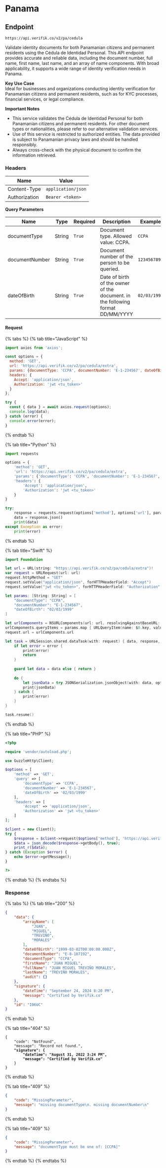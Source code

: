 # Panama

## Endpoint

```
https://api.verifik.co/v2/pa/cedula 
```

Validate identity documents for both Panamanian citizens and permanent residents using the Cédula de Identidad Personal. This API endpoint provides accurate and reliable data, including the document number, full name, first name, last name, and an array of name components. With broad applicability, it supports a wide range of identity verification needs in Panama.

**Key Use Case**\
Ideal for businesses and organizations conducting identity verification for Panamanian citizens and permanent residents, such as for KYC processes, financial services, or legal compliance.

**Important Notes**

* This service validates the Cédula de Identidad Personal for both Panamanian citizens and permanent residents. For other document types or nationalities, please refer to our alternative validation services.
* Use of this service is restricted to authorized entities. The data provided is subject to Panamanian privacy laws and should be handled responsibly.
* Always cross-check with the physical document to confirm the information retrieved.

### Headers

| Name          | Value              |
| ------------- | ------------------ |
| Content-Type  | `application/json` |
| Authorization | `Bearer <token>`   |

**Query Parameters**

<table><thead><tr><th width="184">Name</th><th width="79">Type</th><th width="102">Required</th><th width="233">Description</th><th>Example</th></tr></thead><tbody><tr><td>documentType</td><td>String</td><td><code>True</code></td><td>Document type. Allowed value: CCPA.</td><td><code>CCPA</code></td></tr><tr><td>documentNumber</td><td>String</td><td><code>True</code></td><td>Document number of the person to be queried.</td><td><code>123456789</code></td></tr><tr><td>dateOfBirth</td><td>String</td><td><code>True</code></td><td>Date of birth of the owner of the document. in the following format DD/MM/YYYY</td><td><code>02/03/1992</code></td></tr></tbody></table>

#### Request

{% tabs %}
{% tab title="JavaScript" %}

```javascript
import axios from 'axios';

const options = {
  method: 'GET',
  url: 'https://api.verifik.co/v2/pa/cedula/extra',
  params: {documentType: 'CCPA', documentNumber: 'E-1-234567', dateOfBirth: ''02/03/1992},
  headers: {
    Accept: 'application/json',
    Authorization: 'jwt <tu_token>'
  }
};

try {
  const { data } = await axios.request(options);
  console.log(data);
} catch (error) {
  console.error(error);
}
```

{% endtab %}

{% tab title="Python" %}

```python
import requests

options = {
    'method': 'GET',
    'url': 'https://api.verifik.co/v2/pa/cedula/extra',
    'params': {'documentType': 'CCPA', 'documentNumber': 'E-1-234567', 'dateOfBirth': '02/03/1999'},
    'headers': {
        'Accept': 'application/json',
        'Authorization': 'jwt <tu_token>'
    }
}

try:
    response = requests.request(options['method'], options['url'], params=options['params'], headers=options['headers'])
    data = response.json()
    print(data)
except Exception as error:
    print(error)


```

{% endtab %}

{% tab title="Swift" %}

```swift
import Foundation

let url = URL(string: "https://api.verifik.co/v2/pa/cedula/extra")!
var request = URLRequest(url: url)
request.httpMethod = "GET"
request.setValue("application/json", forHTTPHeaderField: "Accept")
request.setValue("jwt <tu_token>", forHTTPHeaderField: "Authorization")

let params: [String: String] = [
    "documentType": "CCPA",
    "documentNumber": "E-1-234567",
    "dateOfBirth": "02/03/1999"
]

let urlComponents = NSURLComponents(url: url, resolvingAgainstBaseURL: false)!
urlComponents.queryItems = params.map { URLQueryItem(name: $0.key, value: $0.value) }
request.url = urlComponents.url

let task = URLSession.shared.dataTask(with: request) { data, response, error in
    if let error = error {
        print(error)
        return
    }
    
    guard let data = data else { return }
    
    do {
        let jsonData = try JSONSerialization.jsonObject(with: data, options: [])
        print(jsonData)
    } catch {
        print(error)
    }
}

task.resume()

```

{% endtab %}

{% tab title="PHP" %}

```php
<?php

require 'vendor/autoload.php';

use GuzzleHttp\Client;

$options = [
    'method' => 'GET',
    'query' => [
        'documentType' => 'CCPA',
        'documentNumber' => 'E-1-234567',
        'dateOfBirth' => '02/03/1999'
    ],
    'headers' => [
        'Accept' => 'application/json',
        'Authorization' => 'jwt <tu_token>'
    ]
];

$client = new Client();
try {
    $response = $client->request($options['method'], 'https://api.verifik.co/v2/pa/cedula/extra', $options);
    $data = json_decode($response->getBody(), true);
    print_r($data);
} catch (Exception $error) {
    echo $error->getMessage();
}

?>
```

{% endtab %}
{% endtabs %}

### **Response**

{% tabs %}
{% tab title="200" %}

```json
{
    "data": {
        "arrayName": [
            "JUAN",
            "MIGUEL",
            "TREVIÑO",
            "MORALES"
        ],
        "dateOfBirth": "1999-03-02T00:00:00.000Z",
        "documentNumber": "E-8-187192",
        "documentType": "CCPA",
        "firstName": "JUAN MIGUEL",
        "fullName": "JUAN MIGUEL TREVIÑO MORALES",
        "lastName": "TREVIÑO MORALES",
        "audit": {}
    },
    "signature": {
        "dateTime": "September 24, 2024 8:20 PM",
        "message": "Certified by Verifik.co"
    },
    "id": "I06UC"
}
```

{% endtab %}

{% tab title="404" %}

<pre class="language-json"><code class="lang-json">{
    "code": "NotFound",
    "message": "Record not found.",
<strong>    "signature": {
</strong><strong>        "dateTime": "August 31, 2022 3:24 PM",
</strong><strong>        "message": "Certified by Verifik.co"
</strong>    }
}
</code></pre>

{% endtab %}

{% tab title="409" %}

```json
{
    "code": "MissingParameter",
    "message": "missing documentType\n. missing documentNumber\n"
}
```

{% endtab %}

{% tab title="409" %}

```json
{
    "code": "MissingParameter",
    "message": "documentType must be one of: [CCPA]"
}
```

{% endtab %}
{% endtabs %}
